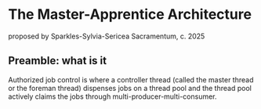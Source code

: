# The Master-Apprentice Architecture

proposed by Sparkles-Sylvia-Sericea Sacramentum, c. 2025

## Preamble: what is it
Authorized job control is where a controller thread (called the master thread or the foreman thread) dispenses jobs on a thread pool and the thread pool actively claims the jobs through multi-producer-multi-consumer.